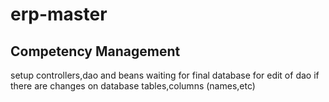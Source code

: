 # erp-master
## Competency Management
setup controllers,dao and beans 
waiting for final database for edit of dao if there are changes on database tables,columns (names,etc)